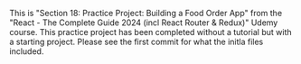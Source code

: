 This is "Section 18: Practice Project: Building a Food Order App" from the "React - The Complete Guide 2024 (incl React Router & Redux)" Udemy course.
This practice project has been completed without a tutorial but with a starting project. Please see the first commit for what the initla files included.
